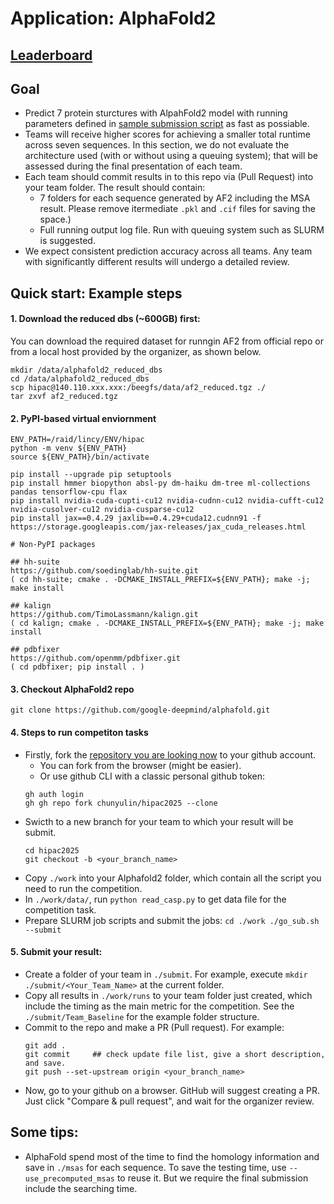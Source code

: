 # Application: AlphaFold2
## [Leaderboard](../leaderboard_af2.md)

## Goal
- Predict 7 protein sturctures with AlpahFold2 model with running parameters defined in [sample submission script](./work/go_sub.sh) as fast as possiable.
- Teams will receive higher scores for achieving a smaller total runtime across seven sequences. In this section, we do not evaluate the architecture used (with or without using a queuing system); that will be assessed during the final presentation of each team. 
- Each team should commit results in to this repo via (Pull Request) into your team folder. The result should contain:
     - 7 folders for each sequence generated by AF2 including the MSA result. Please remove itermediate `.pkl` and `.cif` files for saving the space.) 
     - Full running output log file. Run with queuing system such as SLURM is suggested.
- We expect consistent prediction accuracy across all teams. Any team with significantly different results will undergo a detailed review.

## Quick start: Example steps

#### 1. Download the reduced dbs (~600GB) first:
You can download the required dataset for runngin AF2 from official repo or from a local host provided by the organizer, as shown below.
```
mkdir /data/alphafold2_reduced_dbs
cd /data/alphafold2_reduced_dbs
scp hipac@140.110.xxx.xxx:/beegfs/data/af2_reduced.tgz ./
tar zxvf af2_reduced.tgz
```

#### 2. PyPI-based virtual enviornment
```
ENV_PATH=/raid/lincy/ENV/hipac
python -m venv ${ENV_PATH}
source ${ENV_PATH}/bin/activate

pip install --upgrade pip setuptools
pip install hmmer biopython absl-py dm-haiku dm-tree ml-collections pandas tensorflow-cpu flax
pip install nvidia-cuda-cupti-cu12 nvidia-cudnn-cu12 nvidia-cufft-cu12 nvidia-cusolver-cu12 nvidia-cusparse-cu12
pip install jax==0.4.29 jaxlib==0.4.29+cuda12.cudnn91 -f https://storage.googleapis.com/jax-releases/jax_cuda_releases.html

# Non-PyPI packages

## hh-suite
https://github.com/soedinglab/hh-suite.git
( cd hh-suite; cmake . -DCMAKE_INSTALL_PREFIX=${ENV_PATH}; make -j; make install

## kalign
https://github.com/TimoLassmann/kalign.git
( cd kalign; cmake . -DCMAKE_INSTALL_PREFIX=${ENV_PATH}; make -j; make install

## pdbfixer
https://github.com/openmm/pdbfixer.git
( cd pdbfixer; pip install . )
```

#### 3. Checkout AlphaFold2 repo
```
git clone https://github.com/google-deepmind/alphafold.git
```

#### 4. Steps to run competiton tasks
- Firstly, fork the [repository you are looking now](https://github.com/chunyulin/hipac2025.git) to your github account.
    - You can fork from the browser (might be easier).
    - Or use github CLI with a classic personal github token:
    ```
    gh auth login
    gh gh repo fork chunyulin/hipac2025 --clone
    ```
- Swicth to a new branch for your team to which your result will be submit.
    ```
    cd hipac2025
    git checkout -b <your_branch_name>
    ```
- Copy `./work` into your Alphafold2 folder, which contain all the script you need to run the competition.
- In `./work/data/`, run `python read_casp.py` to get data file for the competition task.
- Prepare SLURM job scripts and submit the jobs:
      ```
      cd ./work
      ./go_sub.sh --submit
      ```

#### 5. Submit your result:
- Create a folder of your team in `./submit`. For example, execute `mkdir ./submit/<Your_Team_Name>` at the current folder.
- Copy all results in `./work/runs` to your team folder just created, which include the timing as the main metric for the competition. See the `./submit/Team_Baseline` for the example folder structure.
- Commit to the repo and make a PR (Pull request). For example:
    ```
    git add .
    git commit     ## check update file list, give a short description, and save.
    git push --set-upstream origin <your_branch_name>
    ```
- Now, go to your github on a browser. GitHub will suggest creating a PR. Just click "Compare & pull request", and wait for the organizer review.

## Some tips:
- AlphaFold spend most of the time to find the homology information and save in `./msas` for each sequence. To save the testing time, use `--use_precomputed_msas` to reuse it. But we require the final submission include the searching time.
